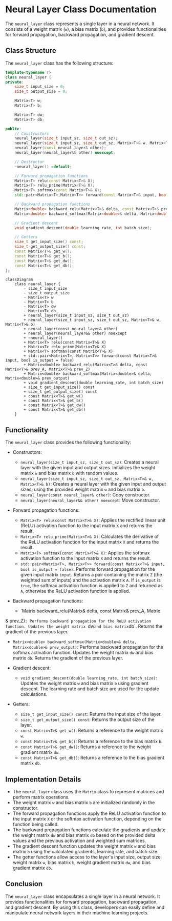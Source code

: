 # Neural Layer Class Documentation

The `neural_layer` class represents a single layer in a neural network. It consists of a weight matrix (`w`), a bias matrix (`b`), and provides functionalities for forward propagation, backward propagation, and gradient descent.

## Class Structure

The `neural_layer` class has the following structure:

```cpp
template<typename T>
class neural_layer {
private:
    size_t input_size = 0;
    size_t output_size = 0;

    Matrix<T> w;
    Matrix<T> b;

    Matrix<T> dw;
    Matrix<T> db;

public:
    // Constructors
    neural_layer(size_t input_sz, size_t out_sz);
    neural_layer(size_t input_sz, size_t out_sz, Matrix<T>& w, Matrix<T>& b);
    neural_layer(const neural_layer& other);
    neural_layer(neural_layer&& other) noexcept;

    // Destructor
    ~neural_layer() =default;

    // Forward propagation functions
    Matrix<T> relu(const Matrix<T>& X);
    Matrix<T> relu_prime(Matrix<T>& X);
    Matrix<T> softmax(const Matrix<T>& X);
    std::pair<Matrix<T>,Matrix<T>> forward(const Matrix<T>& input, bool is_output = false);

    // Backward propagation functions
    Matrix<double> backward_relu(Matrix<T>& delta, const Matrix<T>& prev_A, Matrix<T>& prev_Z);
    Matrix<double> backward_softmax(Matrix<double>& delta, Matrix<double>& prev_output);

    // Gradient descent
    void gradient_descent(double learning_rate, int batch_size);

    // Getters
    size_t get_input_size() const;
    size_t get_output_size() const;
    const Matrix<T>& get_w();
    const Matrix<T>& get_b();
    const Matrix<T>& get_dw();
    const Matrix<T>& get_db();
};
```

```mermaid
classDiagram
    class neural_layer {
        - size_t input_size
        - size_t output_size
        - Matrix<T> w
        - Matrix<T> b
        - Matrix<T> dw
        - Matrix<T> db
        + neural_layer(size_t input_sz, size_t out_sz)
        + neural_layer(size_t input_sz, size_t out_sz, Matrix<T>& w, Matrix<T>& b)
        + neural_layer(const neural_layer& other)
        + neural_layer(neural_layer&& other) noexcept
        + ~neural_layer()
        + Matrix<T> relu(const Matrix<T>& X)
        + Matrix<T> relu_prime(Matrix<T>& X)
        + Matrix<T> softmax(const Matrix<T>& X)
        + std::pair<Matrix<T>, Matrix<T>> forward(const Matrix<T>& input, bool is_output = false)
        + Matrix<double> backward_relu(Matrix<T>& delta, const Matrix<T>& prev_A, Matrix<T>& prev_Z)
        + Matrix<double> backward_softmax(Matrix<double>& delta, Matrix<double>& prev_output)
        + void gradient_descent(double learning_rate, int batch_size)
        + size_t get_input_size() const
        + size_t get_output_size() const
        + const Matrix<T>& get_w()
        + const Matrix<T>& get_b()
        + const Matrix<T>& get_dw()
        + const Matrix<T>& get_db()
    }
```

## Functionality

The `neural_layer` class provides the following functionality:

- Constructors:
    - `neural_layer(size_t input_sz, size_t out_sz)`: Creates a neural layer with the given input and output sizes. Initializes the weight matrix `w` and bias matrix `b` with random values.
    - `neural_layer(size_t input_sz, size_t out_sz, Matrix<T>& w, Matrix<T>& b)`: Creates a neural layer with the given input and output sizes, using the provided weight matrix `w` and bias matrix `b`.
    - `neural_layer(const neural_layer& other)`: Copy constructor.
    - `neural_layer(neural_layer&& other) noexcept`: Move constructor.

- Forward propagation functions:
    - `Matrix<T> relu(const Matrix<T>& X)`: Applies the rectified linear unit (ReLU) activation function to the input matrix `X` and returns the result.
    - `Matrix<T> relu_prime(Matrix<T>& X)`: Calculates the derivative of the ReLU activation function for the input matrix `X` and returns the result.
    - `Matrix<T> softmax(const Matrix<T>& X)`: Applies the softmax activation function to the input matrix `X` and returns the result.
    - `std::pair<Matrix<T>, Matrix<T>> forward(const Matrix<T>& input, bool is_output = false)`: Performs forward propagation for the given input matrix `input`. Returns a pair containing the matrix `Z` (the weighted sum of inputs) and the activation matrix `A`. If `is_output` is `true`, the softmax activation function is applied to `Z` and returned as `A`, otherwise the ReLU activation function is applied.

- Backward propagation functions:
    - `Matrix<double> backward_relu(Matrix<T>& delta, const Matrix<T>& prev_A, Matrix

<T>& prev_Z)`: Performs backward propagation for the ReLU activation function. Updates the weight matrix `dw` and bias matrix `db`. Returns the gradient of the previous layer.
- `Matrix<double> backward_softmax(Matrix<double>& delta, Matrix<double>& prev_output)`: Performs backward propagation for the softmax activation function. Updates the weight matrix `dw` and bias matrix `db`. Returns the gradient of the previous layer.

- Gradient descent:
    - `void gradient_descent(double learning_rate, int batch_size)`: Updates the weight matrix `w` and bias matrix `b` using gradient descent. The learning rate and batch size are used for the update calculations.

- Getters:
    - `size_t get_input_size() const`: Returns the input size of the layer.
    - `size_t get_output_size() const`: Returns the output size of the layer.
    - `const Matrix<T>& get_w()`: Returns a reference to the weight matrix `w`.
    - `const Matrix<T>& get_b()`: Returns a reference to the bias matrix `b`.
    - `const Matrix<T>& get_dw()`: Returns a reference to the weight gradient matrix `dw`.
    - `const Matrix<T>& get_db()`: Returns a reference to the bias gradient matrix `db`.

## Implementation Details

- The `neural_layer` class uses the `Matrix` class to represent matrices and perform matrix operations.
- The weight matrix `w` and bias matrix `b` are initialized randomly in the constructor.
- The forward propagation functions apply the ReLU activation function to the input matrix `X` or the softmax activation function, depending on the function being called.
- The backward propagation functions calculate the gradients and update the weight matrix `dw` and bias matrix `db` based on the provided delta values and the previous activation and weighted sum matrices.
- The gradient descent function updates the weight matrix `w` and bias matrix `b` using the calculated gradients, learning rate, and batch size.
- The getter functions allow access to the layer's input size, output size, weight matrix `w`, bias matrix `b`, weight gradient matrix `dw`, and bias gradient matrix `db`.

## Conclusion

The `neural_layer` class encapsulates a single layer in a neural network. It provides functionalities for forward propagation, backward propagation, and gradient descent. By using this class, developers can easily define and manipulate neural network layers in their machine learning projects.